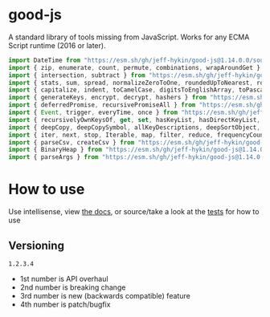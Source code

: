 # good-js

A standard library of tools missing from JavaScript. Works for any ECMA Script runtime (2016 or later).

```js
import DateTime from "https://esm.sh/gh/jeff-hykin/good-js@1.14.0.0/source/date.js"
import { zip, enumerate, count, permute, combinations, wrapAroundGet } from "https://esm.sh/gh/jeff-hykin/good-js@1.14.0.0/source/array.js"
import { intersection, subtract } from "https://esm.sh/gh/jeff-hykin/good-js@1.14.0.0/source/set.js"
import { stats, sum, spread, normalizeZeroToOne, roundedUpToNearest, roundedDownToNearest } from "https://esm.sh/gh/jeff-hykin/good-js@1.14.0.0/source/math.js"
import { capitalize, indent, toCamelCase, digitsToEnglishArray, toPascalCase, toKebabCase, toSnakeCase, toScreamingKebabCase, toScreamingSnakeCase, toRepresentation, toString, regex, findAll, iterativelyFindAll, escapeRegexMatch, escapeRegexReplace, extractFirst, isValidIdentifier, removeCommonPrefix, didYouMean } from "https://esm.sh/gh/jeff-hykin/good-js@1.14.0.0/source/string.js"
import { generateKeys, encrypt, decrypt, hashers } from "https://esm.sh/gh/jeff-hykin/good-js@1.14.0.0/source/encryption.js"
import { deferredPromise, recursivePromiseAll } from "https://esm.sh/gh/jeff-hykin/good-js@1.14.0.0/source/async.js"
import { Event, trigger, everyTime, once } from "https://esm.sh/gh/jeff-hykin/good-js@1.14.0.0/source/events.js"
import { recursivelyOwnKeysOf, get, set, hasKeyList, hasDirectKeyList, remove, merge, compareProperty, recursivelyIterateOwnKeysOf } from "https://esm.sh/gh/jeff-hykin/good-js@1.14.0.0/source/object.js"
import { deepCopy, deepCopySymbol, allKeyDescriptions, deepSortObject, shallowSortObject, isGeneratorObject,isAsyncIterable, isSyncIterable, isIterableTechnically, isSyncIterableObjectOrContainer, allKeys } from "https://esm.sh/gh/jeff-hykin/good-js@1.14.0.0/source/value.js"
import { iter, next, stop, Iterable, map, filter, reduce, frequencyCount, zip, count, enumerate, permute, combinations, slices, asyncIteratorToList, concurrentlyTransform, forkBy } from "https://esm.sh/gh/jeff-hykin/good-js@1.14.0.0/source/iterable.js"
import { parseCsv, createCsv } from "https://esm.sh/gh/jeff-hykin/good-js@1.14.0.0/source/csv.js"
import { BinaryHeap } from "https://esm.sh/gh/jeff-hykin/good-js@1.14.0.0/source/binary_heap.js"
import { parseArgs } from "https://esm.sh/gh/jeff-hykin/good-js@1.14.0.0/source/flattened/parse_args.js"
```


# How to use

Use intellisense, view [the docs](https://esm.sh/gh/jeff-hykin/good-js?doc), or source/take a look at the [tests](https://github.com/jeff-hykin/good-js/tree/master/tests) for how to use

## Versioning

`1.2.3.4`
- 1st number is API overhaul
- 2nd number is breaking change
- 3rd number is new (backwards compatible) feature 
- 4th number is patch/bugfix